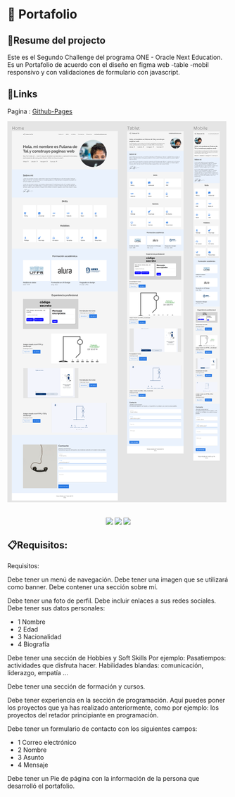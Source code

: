 
# 🔏 Portafolio

## 📃Resume del projecto

Este es el Segundo Challenge del programa ONE - Oracle Next Education. Es un  Portafolio  de acuerdo con el diseño en figma web -table -mobil  responsivo y con validaciones de formulario con javascript.

## 🔗Links

Pagina : [Github-Pages](https://lordangel12.github.io/Portafolioweb-One-Oracle-Next-G4/)

<p>
      <img src=https://github.com/LordAngel12/Portafolioweb-One-Oracle-Next-G4/blob/5131fc095662b3f39800e875cbb562f97fde29f9/assets/img/Imagenfigma.png>
</p>

<br>

<div align="center">
    <img src="https://img.shields.io/badge/HTML-5A5A5A?logo=html5" />
    <img src="https://img.shields.io/badge/CSS-5A5A5A?logo=css3&logoColor=01A3D8" />
    <img src="https://img.shields.io/badge/JavaScript-5A5A5A?logo=javascript&logoColor=yelllow"/>
</div>





## 📋Requisitos:

Requisitos:

Debe tener un menú de navegación.
Debe tener una imagen que se utilizará como banner.
Debe contener una sección sobre mí.

Debe tener una foto de perfil.
Debe incluir enlaces a sus redes sociales.
Debe tener sus datos personales:

 - 1 Nombre   
 - 2 Edad
 - 3 Nacionalidad
 - 4 Biografía

Debe tener una sección de Hobbies y Soft Skills
Por ejemplo: Pasatiempos: actividades que disfruta hacer.
Habilidades blandas: comunicación, liderazgo, empatía …

Debe tener una sección de formación y cursos.

Debe tener experiencia en la sección de programación.
Aquí puedes poner los proyectos que ya has realizado anteriormente, como por ejemplo: los proyectos del retador principiante en programación.

Debe tener un formulario de contacto con los siguientes campos:

 - 1 Correo electrónico  
 - 2 Nombre 
 - 3 Asunto
 - 4 Mensaje

Debe tener un Pie de página con la información de la persona que desarrolló el portafolio.
